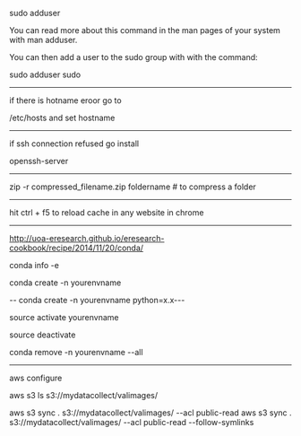 sudo adduser <username>
 
You can read more about this command in the man pages of your system with man adduser.
 
You can then add a user to the sudo group with with the command:
 
sudo adduser <username> sudo

----------------------------



if there is hotname eroor go to 

/etc/hosts and set hostname


----------------------------


if ssh connection refused go install 

openssh-server


---------------------------------

zip -r compressed_filename.zip foldername  # to compress a folder

----------------------------------------


hit ctrl + f5 to reload cache in any website in chrome


--------------------------------------------------------------
http://uoa-eresearch.github.io/eresearch-cookbook/recipe/2014/11/20/conda/

conda info -e

conda create -n yourenvname

 -- conda create -n yourenvname python=x.x---

source activate yourenvname

source deactivate

conda remove -n yourenvname --all

-----------------------------

aws configure

aws s3 ls s3://mydatacollect/valimages/

aws s3 sync . s3://mydatacollect/valimages/ --acl public-read
aws s3 sync . s3://mydatacollect/valimages/ --acl public-read --follow-symlinks


